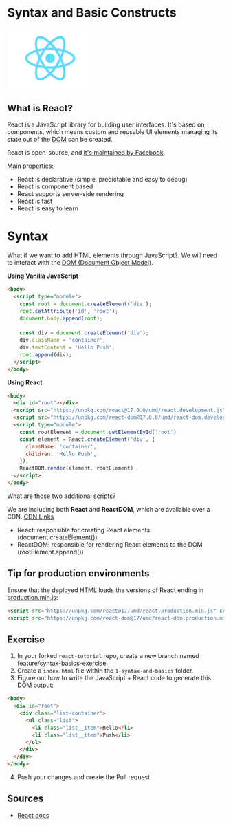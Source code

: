 # Syntax and Basic Constructs

<img alt="react icon" src="../public/react-icon.png" width="200">

## What is React?

React is a JavaScript library for building user interfaces. It's based on components, which means custom and reusable UI elements managing its state out of the [DOM](https://developer.mozilla.org/en-US/docs/Web/API/Document_Object_Model/Introduction) can be created.

React is open-source, and [it's maintained by Facebook](https://github.com/facebook/react).

Main properties: 

- React is declarative (simple, predictable and easy to debug)
- React is component based
- React supports server-side rendering
- React is fast 
- React is easy to learn 

# Syntax

What if we want to add HTML elements through JavaScript?. We will need to interact with the [DOM (Document Object Model)](https://developer.mozilla.org/en-US/docs/Web/API/Document_Object_Model).

**Using Vanilla JavaScript**

```html
<body>
  <script type="module">
    const root = document.createElement('div');
    root.setAttribute('id', 'root');
    document.body.append(root);

    const div = document.createElement('div');
    div.className = 'container';
    div.textContent = 'Hello Push';
    root.append(div);
  </script>
</body>
```

**Using React**

```html
<body>
  <div id="root"></div>
  <script src="https://unpkg.com/react@17.0.0/umd/react.development.js"></script>
  <script src="https://unpkg.com/react-dom@17.0.0/umd/react-dom.development.js"></script>
  <script type="module">
    const rootElement = document.getElementById('root')
    const element = React.createElement('div', {
      className: 'container',
      children: 'Hello Push',
    })
    ReactDOM.render(element, rootElement)
  </script>
</body>
```

What are those two additional scripts?

We are including both **React** and **ReactDOM**, which are available over a CDN. [CDN Links](https://reactjs.org/docs/cdn-links.html)

- React: responsible for creating React elements (document.createElement())
- ReactDOM: responsible for rendering React elements to the DOM (rootElement.append())

## Tip for production environments

Ensure that the deployed HTML loads the versions of React ending in [production.min.js](https://reactjs.org/docs/add-react-to-a-website.html#tip-minify-javascript-for-production):

```html
<script src="https://unpkg.com/react@17/umd/react.production.min.js" crossorigin></script>
<script src="https://unpkg.com/react-dom@17/umd/react-dom.production.min.js" crossorigin></script>
````

## Exercise

1. In your forked `react-tutorial` repo, create a new branch named feature/syntax-basics-exercise.
2. Create a `index.html` file within the `1-syntax-and-basics` folder.
3. Figure out how to write the JavaScript + React code to generate this DOM output:

```html
<body>
  <div id="root">
    <div class="list-container">
      <ul class="list">
        <li class="list__item">Hello</li>
        <li class="list__item">Push</li>
      </ul>
    </div>
  </div>
</body>
```

4. Push your changes and create the Pull request.

## Sources

- [React docs](https://reactjs.org/docs/getting-started.html)